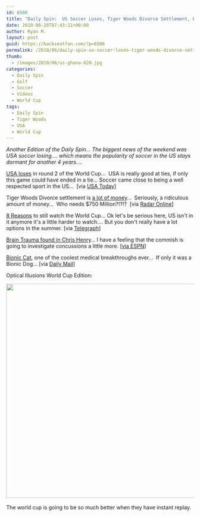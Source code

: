 ```yaml
---
id: 6506
title: "Daily Spin:  US Soccer Loses, Tiger Woods Divorce Settlement, Bionic Cat"
date: 2010-06-28T07:43:11+00:00
author: Ryan M.
layout: post
guid: https://backseatfan.com/?p=6506
permalink: /2010/06/daily-spin-us-soccer-loses-tiger-woods-divorce-settlement-bionic-cat/
thumb:
  - /images/2010/06/us-ghana-620.jpg
categories:
  - Daily Spin
  - Golf
  - Soccer
  - Videos
  - World Cup
tags:
  - Daily Spin
  - Tiger Woods
  - USA
  - World Cup
---
```


<div class="entry">
  <p>
    <em>Another Edition of the Daily Spin&#8230; The biggest news of the weekend was USA soccer losing&#8230;. which means the popularity of soccer in the US stays dormant for another 4 years.</em>&#8230;
  </p>

  <p>
    <a href="http://www.usatoday.com/sports/soccer/worldcup/2010-06-27-usa-moves-on-from-defeat_N.htm">USA loses</a> in round 2 of the World Cup&#8230;  USA is really good at ties, if only this game could have ended in a tie&#8230; Soccer came close to being a well respected sport in the US&#8230;  [via <a href="http://www.usatoday.com/sports/soccer/worldcup/2010-06-27-usa-moves-on-from-defeat_N.htm">USA Today</a>]
  </p>

  <p>
    Tiger Woods Divorce settlement is <a href="http://www.radaronline.com/exclusives/2010/06/exclusive-tiger-woods-final-divorce-settlement-about-be-signed">a lot of money</a>&#8230;  Seriously, a ridiculous amount of money&#8230;  Who needs $750 Million?!?!?  [via <a href="http://www.radaronline.com/exclusives/2010/06/exclusive-tiger-woods-final-divorce-settlement-about-be-signed">Radar Online</a>]
  </p>

  <p>
    <a href="http://www.telegraph.co.uk/sport/football/world-cup-2010/7858958/World-Cup-2010-eight-reasons-to-still-watch.html">8 Reasons</a> to still watch the World Cup&#8230; Ok let's be serious here, US isn't in it anymore it's a little harder to watch&#8230;. But you don't really have a lot options in the summer. [via <a href="http://www.telegraph.co.uk/sport/football/world-cup-2010/7858958/World-Cup-2010-eight-reasons-to-still-watch.html">Telegraph</a>]
  </p>

  <p>
    <a href="http://sports.espn.go.com/nfl/news/story?id=5333971">Brain Trauma found in Chris Henry</a>&#8230; I have a feeling that the commish is going to investigate concussions a little more. [<a href="http://sports.espn.go.com/nfl/news/story?id=5333971">via ESPN</a>]
  </p>

  <p>
    <a href="http://www.dailymail.co.uk/sciencetech/article-1289281/Oscar-bionic-cat-pioneering-surgery-gave-TWO-false-legs.html">Bionic Cat</a>, one of the coolest medical breakthroughs ever&#8230;  If only it was a Bionic Dog&#8230; [via <a href="http://www.dailymail.co.uk/sciencetech/article-1289281/Oscar-bionic-cat-pioneering-surgery-gave-TWO-false-legs.html">Daily Mail</a>]
  </p>

  <p>
  </p>

  <p>
    Optical Illusions World Cup Edition:
  </p>

  <p>
    <img class="size-full wp-image-6507 alignnone" title="optical illusions" src="/images/2010/06/optical-illusions.png" alt="" width="614" height="576" srcset="/images/2010/06/optical-illusions.png 1024w, /images/2010/06/optical-illusions-300x281.png 300w" sizes="(max-width: 614px) 100vw, 614px" />
  </p>

  <p>
    The world cup is going to be so much better when they have instant replay.
  </p>
</div>

